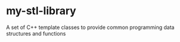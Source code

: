 # my-stl-library
A set of C++ template classes to provide common programming data structures and functions
